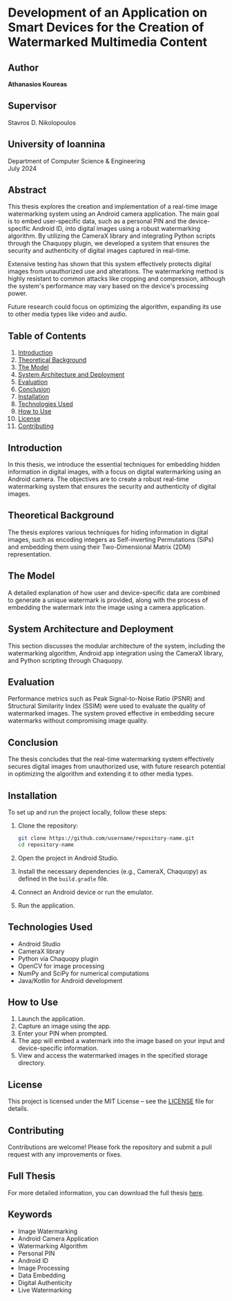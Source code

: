 
# Development of an Application on Smart Devices for the Creation of Watermarked Multimedia Content

## Author
**Athanasios Koureas**

## Supervisor
Stavros D. Nikolopoulos

## University of Ioannina  
Department of Computer Science & Engineering  
July 2024  

## Abstract
This thesis explores the creation and implementation of a real-time image watermarking system using an Android camera application. The main goal is to embed user-specific data, such as a personal PIN and the device-specific Android ID, into digital images using a robust watermarking algorithm. By utilizing the CameraX library and integrating Python scripts through the Chaquopy plugin, we developed a system that ensures the security and authenticity of digital images captured in real-time.

Extensive testing has shown that this system effectively protects digital images from unauthorized use and alterations. The watermarking method is highly resistant to common attacks like cropping and compression, although the system's performance may vary based on the device's processing power.

Future research could focus on optimizing the algorithm, expanding its use to other media types like video and audio.

## Table of Contents
1. [Introduction](#introduction)
2. [Theoretical Background](#theoretical-background)
3. [The Model](#the-model)
4. [System Architecture and Deployment](#system-architecture-and-deployment)
5. [Evaluation](#evaluation)
6. [Conclusion](#conclusion)
7. [Installation](#installation)
8. [Technologies Used](#technologies-used)
9. [How to Use](#how-to-use)
10. [License](#license)
11. [Contributing](#contributing)

## Introduction
In this thesis, we introduce the essential techniques for embedding hidden information in digital images, with a focus on digital watermarking using an Android camera. The objectives are to create a robust real-time watermarking system that ensures the security and authenticity of digital images.

## Theoretical Background
The thesis explores various techniques for hiding information in digital images, such as encoding integers as Self-inverting Permutations (SiPs) and embedding them using their Two-Dimensional Matrix (2DM) representation.

## The Model
A detailed explanation of how user and device-specific data are combined to generate a unique watermark is provided, along with the process of embedding the watermark into the image using a camera application.

## System Architecture and Deployment
This section discusses the modular architecture of the system, including the watermarking algorithm, Android app integration using the CameraX library, and Python scripting through Chaquopy.

## Evaluation
Performance metrics such as Peak Signal-to-Noise Ratio (PSNR) and Structural Similarity Index (SSIM) were used to evaluate the quality of watermarked images. The system proved effective in embedding secure watermarks without compromising image quality.

## Conclusion
The thesis concludes that the real-time watermarking system effectively secures digital images from unauthorized use, with future research potential in optimizing the algorithm and extending it to other media types.

## Installation
To set up and run the project locally, follow these steps:

1. Clone the repository:
   ```bash
   git clone https://github.com/username/repository-name.git
   cd repository-name
   ```

2. Open the project in Android Studio.

3. Install the necessary dependencies (e.g., CameraX, Chaquopy) as defined in the `build.gradle` file.

4. Connect an Android device or run the emulator.

5. Run the application.

## Technologies Used
- Android Studio
- CameraX library
- Python via Chaquopy plugin
- OpenCV for image processing
- NumPy and SciPy for numerical computations
- Java/Kotlin for Android development

## How to Use
1. Launch the application.
2. Capture an image using the app.
3. Enter your PIN when prompted.
4. The app will embed a watermark into the image based on your input and device-specific information.
5. View and access the watermarked images in the specified storage directory.

## License
This project is licensed under the MIT License – see the [LICENSE](LICENSE) file for details.

## Contributing
Contributions are welcome! Please fork the repository and submit a pull request with any improvements or fixes.

## Full Thesis
For more detailed information, you can download the full thesis [here](https://github.com/thanoskour/live-watermarking-android-app/blob/master/FinalReport_4392.pdf).

## Keywords
- Image Watermarking
- Android Camera Application
- Watermarking Algorithm
- Personal PIN
- Android ID
- Image Processing
- Data Embedding
- Digital Authenticity
- Live Watermarking
